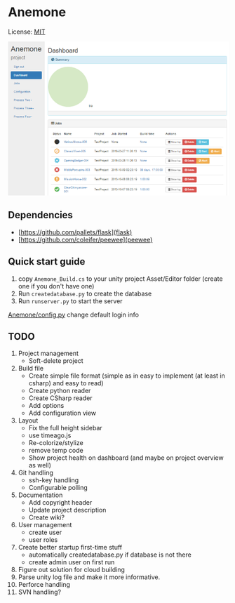 # Anemone
License: [MIT](LICENSE)

![alt text](https://raw.githubusercontent.com/Winnak/Anemone/master/screenshots/Screenshot_1.png "WIP")


## Dependencies
* [https://github.com/pallets/flask](flask)
* [https://github.com/coleifer/peewee](peewee)


## Quick start guide
1. copy `Anemone_Build.cs` to your unity project Asset/Editor folder (create one if you don't have one)
2. Run `createdatabase.py` to create the database
3. Run `runserver.py` to start the server

[Anemone/config.py](Anemone/config.py) change default login info


## TODO
1. Project management
    * Soft-delete project
2. Build file
    * Create simple file format (simple as in easy to implement (at least in csharp) and easy to read)
    * Create python reader
    * Create CSharp reader
    * Add options
    * Add configuration view
3. Layout
    * Fix the full height sidebar
    * use timeago.js
    * Re-colorize/stylize
    * remove temp code
    * Show project health on dashboard (and maybe on project overview as well)
4. Git handling
    * ssh-key handling
    * Configurable polling
5. Documentation
    * Add copyright header
    * Update project description
    * Create wiki?
6. User management
    * create user
    * user roles
7. Create better startup first-time stuff
    * automatically createdatabase.py if database is not there
    * create admin user on first run
8. Figure out solution for cloud building
9. Parse unity log file and make it more informative.
10. Perforce handling
11. SVN handling?
